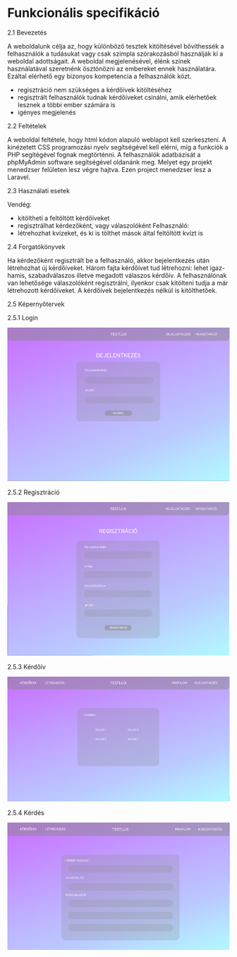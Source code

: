 # Funkcionális specifikáció

2.1 Bevezetés

A weboldalunk célja az, hogy különböző tesztek kitöltésével bővíthessék a felhasználók a tudásukat vagy csak szimpla szórakozásból használják ki a weboldal adottságait.
A weboldal megjelenésével, élénk színek használatával szeretnénk ösztönözni az embereket ennek használatára.
Ezáltal elérhető egy bizonyos kompetencia a felhasználók közt.
- regisztráció nem szükséges a kérdőívek kitöltéséhez
- regisztrált felhasználók tudnak kérdőíveket csinálni, amik elérhetőek lesznek a többi ember számára is
- igényes megjelenés

2.2 Feltételek

A weboldal feltétele, hogy html kódon alapuló weblapot kell szerkeszteni. A kinézetett CSS programozási nyelv segítségével kell elérni, míg a funkciók a PHP 
segítégével fognak megtörténni. A felhasználók adatbázisát a phpMyAdmin software segítségével oldanánk meg. Melyet egy projekt menedzser felületen lesz végre hajtva. Ezen project menedzser lesz a Laravel.

2.3 Használati esetek

Vendég:
  - kitöltheti a feltöltött kérdőíveket
  - regisztrálhat kérdezőként, vagy válaszolóként
Felhasználó:
  - létrehozhat kvízeket, és ki is tölthet mások által feltöltött kvízt is

2.4 Forgatókönyvek

Ha kérdezőként regisztrált be a felhasználó, akkor bejelentkezés után létrehozhat új kérdőíveket. Három fajta kérdőívet tud létrehozni: lehet igaz-hamis, szabadválaszos illetve megadott válaszos kérdőív. A felhasználónak van lehetősége válaszolóként regisztrálni, ilyenkor csak kitölteni tudja a már létrehozott kérdőíveket.
A kérdőívek bejelentkezés nélkül is kitölthetőek. 

2.5 Képernyőtervek

  2.5.1 Login
  
  
  ![My Image](Képernyőtervek/Log.png)
  
  2.5.2 Regisztráció
   
  ![My Image](Képernyőtervek/Reg.png)
  
  2.5.3 Kérdőív
   
  ![My Image](Képernyőtervek/quiz.png)

  2.5.4 Kérdés
   
  ![My Image](Képernyőtervek/question.png)
